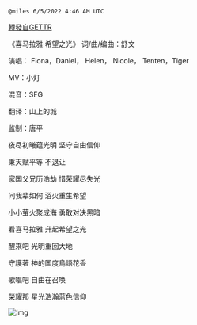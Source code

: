 
`@miles 6/5/2022 4:46 AM UTC`

[轉發自GETTR](https://gettr.com/post/p1cs47ub3a5)

《喜马拉雅·希望之光》
词/曲/编曲：舒文 

演唱： Fiona，Daniel， Helen，
             Nicole， Tenten，Tiger

MV：小灯

混音：SFG

翻译：山上的城

监制：唐平

夜尽初曦蕴光明 坚守自由信仰 

秉天赋平等 不退让

家国父兄历浩劫 惜荣耀尽失光

问我辈如何  浴火重生希望

小小萤火聚成海 勇敢对决黑暗

看喜马拉雅  升起希望之光

醒來吧  光明重回大地

守護著  神的国度鳥語花香

歌唱吧  自由在召唤

榮耀那  星光浩瀚蓝色信仰

![img](https://media.gettr.com/group11/origin/2022/06/05/04/4e5f256e-99cd-9f84-03ba-cbb8ed71e337/out.jpg)
